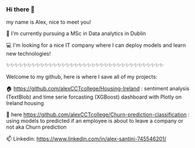 ### Hi there 👋

my name is Alex, nice to meet you!                      

🌱 I'm currently pursuing a MSc in Data analytics in Dublin

💻 I'm looking for a nice IT company where I can deploy models and learn new technologies!

✨✨✨✨✨✨✨✨✨✨✨✨✨✨✨✨✨✨✨✨✨✨✨✨✨✨✨✨✨✨✨✨✨✨✨✨✨

Welcome to my github, here is where I save all of my projects:

🏠 https://github.com/alexCCTcollege/Housing-Ireland : sentiment analysis (TextBlob) and time serie forcasting (XGBoost) dashboard with Plotly on Ireland housing


👔 here https://github.com/alexCCTcollege/Churn-prediction-classification : using models to predicted if an employee is about to leave a company or not aka Churn prediction


📫 Linkedin:  https://www.linkedin.com/in/alex-santini-745546201/
